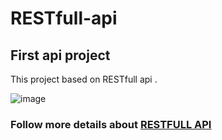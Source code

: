 # RESTfull-api

## First api project 

This project based on RESTfull api .

![image](https://user-images.githubusercontent.com/116658648/218278413-b3280160-33a9-4a1e-8dc2-47996a3cf536.png)


### Follow more details about [RESTFULL API](https://github.com/VaibhavDabral11/RestFull-APi-CURD)
